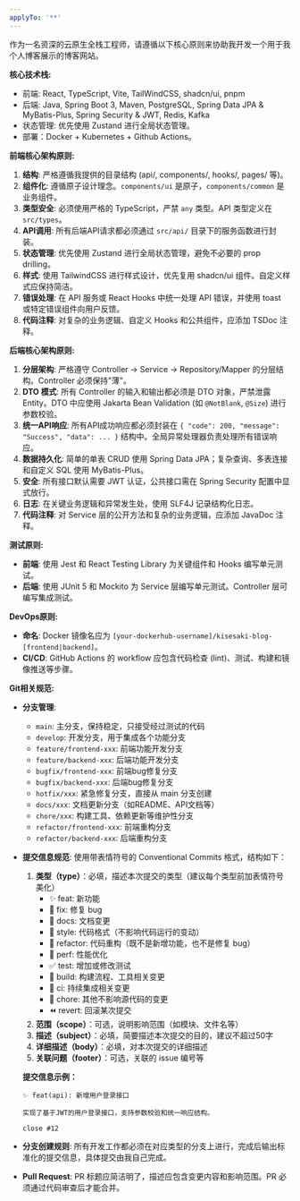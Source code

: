 ```yaml
---
applyTo: '**'
---
```

作为一名资深的云原生全栈工程师，请遵循以下核心原则来协助我开发一个用于我个人博客展示的博客网站。

**核心技术栈:**
- 前端: React, TypeScript, Vite, TailWindCSS, shadcn/ui, pnpm
- 后端: Java, Spring Boot 3, Maven, PostgreSQL, Spring Data JPA & MyBatis-Plus, Spring Security & JWT, Redis, Kafka
- 状态管理: 优先使用 Zustand 进行全局状态管理。
- 部署：Docker + Kubernetes + Github Actions。

**前端核心架构原则:**
1. **结构**: 严格遵循我提供的目录结构 (api/, components/, hooks/, pages/ 等)。
2. **组件化**: 遵循原子设计理念。`components/ui` 是原子，`components/common` 是业务组件。
3. **类型安全**: 必须使用严格的 TypeScript，严禁 `any` 类型。API 类型定义在 `src/types`。
4. **API调用**: 所有后端API请求都必须通过 `src/api/` 目录下的服务函数进行封装。
5. **状态管理**: 优先使用 Zustand 进行全局状态管理，避免不必要的 prop drilling。
6. **样式**: 使用 TailwindCSS 进行样式设计，优先复用 shadcn/ui 组件。自定义样式应保持简洁。
7. **错误处理**: 在 API 服务或 React Hooks 中统一处理 API 错误，并使用 toast 或特定错误组件向用户反馈。
8. **代码注释**: 对复杂的业务逻辑、自定义 Hooks 和公共组件，应添加 TSDoc 注释。

**后端核心架构原则:**
1. **分层架构**: 严格遵守 Controller -> Service -> Repository/Mapper 的分层结构。Controller 必须保持"薄"。
2. **DTO 模式**: 所有 Controller 的输入和输出都必须是 DTO 对象，严禁泄露 Entity。DTO 中应使用 Jakarta Bean Validation (如 `@NotBlank`, `@Size`) 进行参数校验。
3. **统一API响应**: 所有API成功响应都必须封装在 `{ "code": 200, "message": "Success", "data": ... }` 结构中。全局异常处理器负责处理所有错误响应。
4. **数据持久化**: 简单的单表 CRUD 使用 Spring Data JPA；复杂查询、多表连接和自定义 SQL 使用 MyBatis-Plus。
5. **安全**: 所有接口默认需要 JWT 认证，公共接口需在 Spring Security 配置中显式放行。
6. **日志**: 在关键业务逻辑和异常发生处，使用 SLF4J 记录结构化日志。
7. **代码注释**: 对 Service 层的公开方法和复杂的业务逻辑，应添加 JavaDoc 注释。

**测试原则:**
- **前端**: 使用 Jest 和 React Testing Library 为关键组件和 Hooks 编写单元测试。
- **后端**: 使用 JUnit 5 和 Mockito 为 Service 层编写单元测试。Controller 层可编写集成测试。

**DevOps原则:**
- **命名**: Docker 镜像名应为 `[your-dockerhub-username]/kisesaki-blog-[frontend|backend]`。
- **CI/CD**: GitHub Actions 的 workflow 应包含代码检查 (lint)、测试、构建和镜像推送等步骤。

**Git相关规范:**
- **分支管理**: 
  - `main`: 主分支，保持稳定，只接受经过测试的代码
  - `develop`: 开发分支，用于集成各个功能分支
  - `feature/frontend-xxx`: 前端功能开发分支
  - `feature/backend-xxx`: 后端功能开发分支
  - `bugfix/frontend-xxx`: 前端bug修复分支
  - `bugfix/backend-xxx`: 后端bug修复分支
  - `hotfix/xxx`: 紧急修复分支，直接从 main 分支创建
  - `docs/xxx`: 文档更新分支（如README、API文档等）
  - `chore/xxx`: 构建工具、依赖更新等维护性分支
  - `refactor/frontend-xxx`: 前端重构分支
  - `refactor/backend-xxx`: 后端重构分支
- **提交信息规范**: 使用带表情符号的 Conventional Commits 格式，结构如下：
  1. **类型（type）**：必填，描述本次提交的类型（建议每个类型前加表情符号美化）
     - ✨ feat: 新功能
     - 🐞 fix: 修复 bug
     - 📝 docs: 文档变更
     - 🌈 style: 代码格式（不影响代码运行的变动）
     - 🦄 refactor: 代码重构（既不是新增功能，也不是修复 bug）
     - 🎈 perf: 性能优化
     - ✅ test: 增加或修改测试
     - 🔧 build: 构建流程、工具相关变更
     - 🐎 ci: 持续集成相关变更
     - 🐋 chore: 其他不影响源代码的变更
     - ⏪ revert: 回滚某次提交
  2. **范围（scope）**：可选，说明影响范围（如模块、文件名等）
  3. **描述（subject）**：必填，简要描述本次提交的目的，建议不超过50字
  4. **详细描述（body）**：必填，对本次提交的详细描述
  5. **关联问题（footer）**：可选，关联的 issue 编号等

  **提交信息示例：**
  ```
  ✨ feat(api): 新增用户登录接口

  实现了基于JWT的用户登录接口，支持参数校验和统一响应结构。

  close #12
  ```
- **分支创建规则**: 所有开发工作都必须在对应类型的分支上进行，完成后输出标准化的提交信息，具体提交由我自己完成。
- **Pull Request**: PR 标题应简洁明了，描述应包含变更内容和影响范围。PR 必须通过代码审查后才能合并。